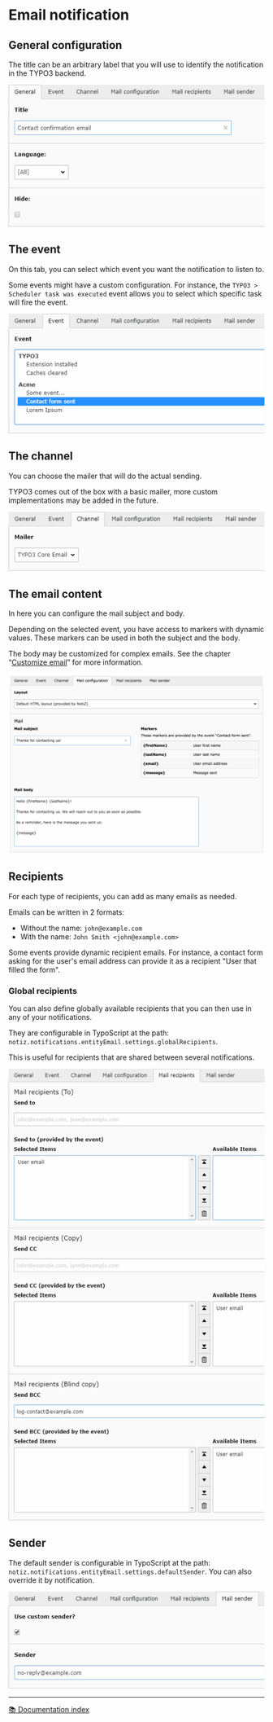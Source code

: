 # Email notification


## General configuration

The title can be an arbitrary label that you will use to identify the
notification in the TYPO3 backend.

![General tab][tab-general]


## The event

On this tab, you can select which event you want the notification to listen to.

Some events might have a custom configuration. For instance, the
`TYPO3 > Scheduler task was executed` event allows you to select which specific
task will fire the event.

![Event tab][tab-event]


## The channel

You can choose the mailer that will do the actual sending.

TYPO3 comes out of the box with a basic mailer, more custom implementations may
be added in the future.

![Channel tab][tab-channel]


## The email content

In here you can configure the mail subject and body.

Depending on the selected event, you have access to markers with dynamic values.
These markers can be used in both the subject and the body.

The body may be customized for complex emails. See the chapter 
“[Customize email][customize-email]” for more information.

![Configuration tab][tab-configuration]

## Recipients

For each type of recipients, you can add as many emails as needed.

Emails can be written in 2 formats:
- Without the name: `john@example.com`
- With the name: `John Smith <john@example.com>`

Some events provide dynamic recipient emails. For instance, a contact form
asking for the user's email address can provide it as a recipient "User that
filled the form".

### Global recipients

You can also define globally available recipients that you can then use in
any of your notifications.

They are configurable in TypoScript at the path:
`notiz.notifications.entityEmail.settings.globalRecipients`.

This is useful for recipients that are shared between several notifications.

![Recipients tab][tab-recipients]


## Sender

The default sender is configurable in TypoScript at the path:
`notiz.notifications.entityEmail.settings.defaultSender`.
You can also override it by notification.

![Sender tab][tab-sender]

---

[:books: Documentation index](../../README.md)

[customize-email]: Customize-email.md

[tab-general]: /Documentation/Images/EmailNotification/email-general.png
[tab-event]: /Documentation/Images/EmailNotification/email-event.png
[tab-channel]: /Documentation/Images/EmailNotification/email-channel.png
[tab-configuration]: /Documentation/Images/EmailNotification/email-configuration.png
[tab-recipients]: /Documentation/Images/EmailNotification/email-recipients.png
[tab-sender]: /Documentation/Images/EmailNotification/email-sender.png
